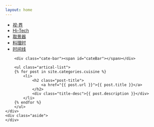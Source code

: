 ```yaml
---
layout: home
---
```


<div class="index-content col4">
    <div class="section">
        <ul class="artical-cate">
            <li><a href="/"><span>视·界</span></a></li>
            <li><a href="/hitech"><span>Hi-Tech</span></a></li>
            <li><a href="/viewfinder"><span>取景器</span></a></li>
            <li class="on"><a href="/cuisine"><span>料理时</span></a></li>
            <li><a href="/archive"><span>时间线</span></a></li>
        </ul>

        <div class="cate-bar"><span id="cateBar"></span></div>

        <ul class="artical-list">
        {% for post in site.categories.cuisine %}
            <li>
                <h2 class="post-title">
                    <a href="{{ post.url }}">{{ post.title }}</a>
                </h2>
                <div class="title-desc">{{ post.description }}</div>
            </li>
        {% endfor %}
        </ul>
    </div>
    <div class="aside">
    </div>
</div>
